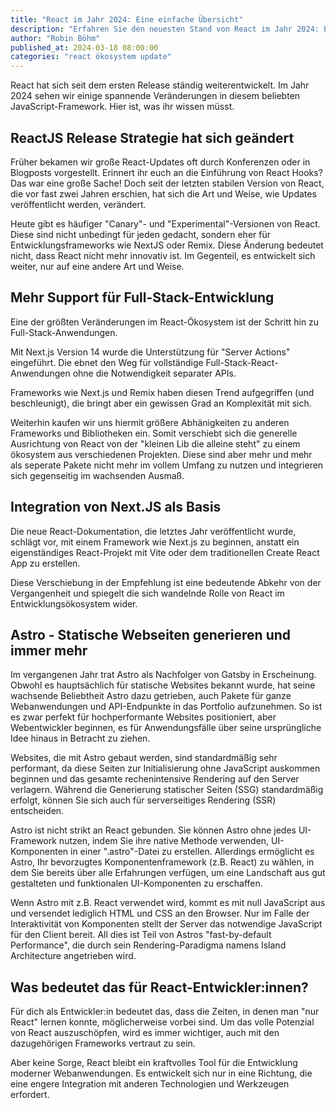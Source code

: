 ```yaml
---
title: "React im Jahr 2024: Eine einfache Übersicht"
description: "Erfahren Sie den neuesten Stand von React im Jahr 2024: Entwicklungen, Trends und die Zukunft der beliebtesten JavaScript-Bibliothek für Frontend-Entwicklung."
author: "Robin Böhm"
published_at: 2024-03-18 08:00:00
categories: "react ökosystem update"
---
```

React hat sich seit dem ersten Release ständig weiterentwickelt.
Im Jahr 2024 sehen wir einige spannende Veränderungen in diesem beliebten JavaScript-Framework.
Hier ist, was ihr wissen müsst.

## ReactJS Release Strategie hat sich geändert

Früher bekamen wir große React-Updates oft durch Konferenzen oder in Blogposts vorgestellt. Erinnert ihr euch an die Einführung von React Hooks? Das war eine große Sache! Doch seit der letzten stabilen Version von React, die vor fast zwei Jahren erschien, hat sich die Art und Weise, wie Updates veröffentlicht werden, verändert.

Heute gibt es häufiger "Canary"- und "Experimental"-Versionen von React. Diese sind nicht unbedingt für jeden gedacht, sondern eher für Entwicklungsframeworks wie NextJS oder Remix. Diese Änderung bedeutet nicht, dass React nicht mehr innovativ ist. Im Gegenteil, es entwickelt sich weiter, nur auf eine andere Art und Weise.

## Mehr Support für Full-Stack-Entwicklung

Eine der größten Veränderungen im React-Ökosystem ist der Schritt hin zu Full-Stack-Anwendungen.

Mit Next.js Version 14 wurde die  Unterstützung für "Server Actions" eingeführt.
Die ebnet den Weg für vollständige Full-Stack-React-Anwendungen ohne die Notwendigkeit separater APIs.

Frameworks wie Next.js und Remix haben diesen Trend aufgegriffen (und beschleunigt), die bringt aber ein gewissen Grad an Komplexität mit sich.

Weiterhin kaufen wir uns hiermit größere Abhänigkeiten zu anderen Frameworks und Bibliotheken ein. Somit verschiebt sich die generelle Ausrichtung von React von der "kleinen Lib die alleine steht" zu einem ökosystem aus verschiedenen Projekten. Diese sind aber mehr und mehr als seperate Pakete nicht mehr im vollem Umfang zu nutzen und integrieren sich gegenseitig im wachsenden Ausmaß.

## Integration von Next.JS als Basis

Die neue React-Dokumentation, die letztes Jahr veröffentlicht wurde, schlägt vor, mit einem Framework wie Next.js zu beginnen, anstatt ein eigenständiges React-Projekt mit Vite oder dem traditionellen Create React App zu erstellen.

Diese Verschiebung in der Empfehlung ist eine bedeutende Abkehr von der Vergangenheit und spiegelt die sich wandelnde Rolle von React im Entwicklungsökosystem wider.

## Astro - Statische Webseiten generieren und immer mehr

Im vergangenen Jahr trat Astro als Nachfolger von Gatsby in Erscheinung. Obwohl es hauptsächlich für statische Websites bekannt wurde, hat seine wachsende Beliebtheit Astro dazu getrieben, auch Pakete für ganze Webanwendungen und API-Endpunkte in das Portfolio aufzunehmen. So ist es zwar perfekt für hochperformante Websites positioniert, aber Webentwickler beginnen, es für Anwendungsfälle über seine ursprüngliche Idee hinaus in Betracht zu ziehen.

Websites, die mit Astro gebaut werden, sind standardmäßig sehr performant, da diese Seiten zur Initialisierung ohne JavaScript auskommen beginnen und das gesamte rechenintensive Rendering auf den Server verlagern. Während die Generierung statischer Seiten (SSG) standardmäßig erfolgt, können Sie sich auch für serverseitiges Rendering (SSR) entscheiden.

Astro ist nicht strikt an React gebunden. Sie können Astro ohne jedes UI-Framework nutzen, indem Sie ihre native Methode verwenden, UI-Komponenten in einer ".astro"-Datei zu erstellen. Allerdings ermöglicht es Astro, Ihr bevorzugtes Komponentenframework (z.B. React) zu wählen, in dem Sie bereits über alle Erfahrungen verfügen, um eine Landschaft aus gut gestalteten und funktionalen UI-Komponenten zu erschaffen.

Wenn Astro mit z.B. React verwendet wird, kommt es mit null JavaScript aus und versendet lediglich HTML und CSS an den Browser. Nur im Falle der Interaktivität von Komponenten stellt der Server das notwendige JavaScript für den Client bereit. All dies ist Teil von Astros "fast-by-default Performance", die durch sein Rendering-Paradigma namens Island Architecture angetrieben wird.

## Was bedeutet das für React-Entwickler:innen?

Für dich als Entwickler:in bedeutet das, dass die Zeiten, in denen man "nur React" lernen konnte, möglicherweise vorbei sind. Um das volle Potenzial von React auszuschöpfen, wird es immer wichtiger, auch mit den dazugehörigen Frameworks vertraut zu sein.

Aber keine Sorge, React bleibt ein kraftvolles Tool für die Entwicklung moderner Webanwendungen. Es entwickelt sich nur in eine Richtung, die eine engere Integration mit anderen Technologien und Werkzeugen erfordert.